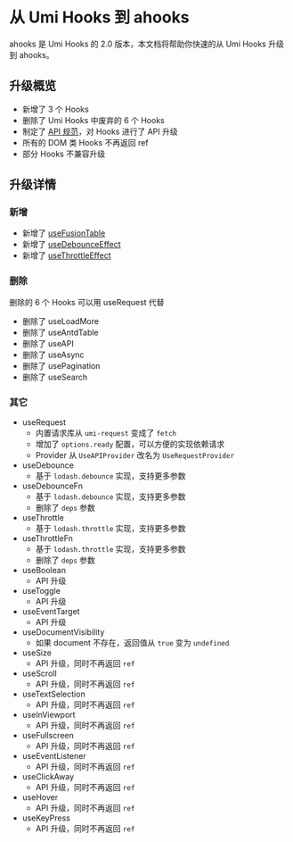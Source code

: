 # 从 Umi Hooks 到 ahooks

ahooks 是 Umi Hooks 的 2.0 版本，本文档将帮助你快速的从 Umi Hooks 升级到 ahooks。

## 升级概览

- 新增了 3 个 Hooks
- 删除了 Umi Hooks 中废弃的 6 个 Hooks
- 制定了 [API 规范](http://localhost:8000/zh-CN/docs/api)，对 Hooks 进行了 API 升级
- 所有的 DOM 类 Hooks 不再返回 ref
- 部分 Hooks 不兼容升级

## 升级详情

### 新增

- 新增了 [useFusionTable](http://localhost:8000/zh-CN/hooks/table/use-fusion-table)
- 新增了 [useDebounceEffect](http://localhost:8000/zh-CN/hooks/life-cycle/use-debounce-effect)
- 新增了 [useThrottleEffect](http://localhost:8000/zh-CN/hooks/life-cycle/use-throttle-effect)

### 删除

删除的 6 个 Hooks 可以用 useRequest 代替

- 删除了 useLoadMore
- 删除了 useAntdTable
- 删除了 useAPI
- 删除了 useAsync
- 删除了 usePagination
- 删除了 useSearch

### 其它

- useRequest
   - 内置请求库从 `umi-request` 变成了 `fetch` 
   - 增加了 `options.ready` 配置，可以方便的实现依赖请求
   - Provider 从 `UseAPIProvider` 改名为 `UseRequestProvider` 
- useDebounce
   - 基于 `lodash.debounce` 实现，支持更多参数
- useDebounceFn
   - 基于 `lodash.debounce` 实现，支持更多参数
   - 删除了 `deps` 参数
- useThrottle
   - 基于 `lodash.throttle` 实现，支持更多参数
- useThrottleFn
   - 基于 `lodash.throttle` 实现，支持更多参数
   - 删除了 `deps` 参数
- useBoolean
   - API 升级
- useToggle
   - API 升级
- useEventTarget
   - API 升级
- useDocumentVisibility
   - 如果 document 不存在，返回值从 `true` 变为 `undefined`
- useSize
   - API 升级，同时不再返回 `ref`
- useScroll
   - API 升级，同时不再返回 `ref` 
- useTextSelection
   - API 升级，同时不再返回 `ref` 
- useInViewport
   - API 升级，同时不再返回 `ref`
- useFullscreen
   - API 升级，同时不再返回 `ref` 
- useEventListener
   - API 升级，同时不再返回 `ref`
- useClickAway
   - API 升级，同时不再返回 `ref` 
- useHover
   - API 升级，同时不再返回 `ref` 
- useKeyPress
   - API 升级，同时不再返回 `ref` 

